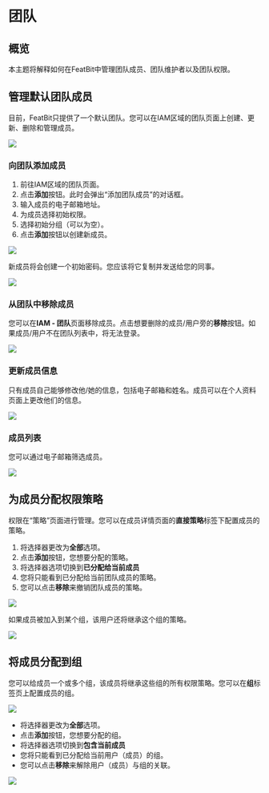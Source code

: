 
# 团队

## 概览

本主题将解释如何在FeatBit中管理团队成员、团队维护者以及团队权限。

## **管理默认团队成员**

目前，FeatBit只提供了一个默认团队。您可以在IAM区域的团队页面上创建、更新、删除和管理成员。

![](../iam/assets/teams/001.webp)

### 向团队添加成员

1. 前往IAM区域的团队页面。
2. 点击**添加**按钮。此时会弹出“添加团队成员”的对话框。
3. 输入成员的电子邮箱地址。
4. 为成员选择初始权限。
5. 选择初始分组（可以为空）。
6. 点击**添加**按钮以创建新成员。

![](../iam/assets/teams/002.webp)

新成员将会创建一个初始密码。您应该将它复制并发送给您的同事。

![](../iam/assets/teams/003.webp)

### 从团队中移除成员

您可以在**IAM - 团队**页面移除成员。点击想要删除的成员/用户旁的**移除**按钮。如果成员/用户不在团队列表中，将无法登录。

![](../iam/assets/teams/004.webp)

### 更新成员信息

只有成员自己能够修改他/她的信息，包括电子邮箱和姓名。成员可以在个人资料页面上更改他们的信息。

![](../iam/assets/teams/005.webp)

### 成员列表

您可以通过电子邮箱筛选成员。

![](../iam/assets/teams/006.webp)

## 为成员分配权限策略

权限在“策略”页面进行管理。您可以在成员详情页面的**直接策略**标签下配置成员的策略。

1. 将选择器更改为**全部**选项。
2. 点击**添加**按钮，您想要分配的策略。
3. 将选择器选项切换到**已分配给当前成员**
4. 您将只能看到已分配给当前团队成员的策略。
5. 您可以点击**移除**来撤销团队成员的策略。

![](../iam/assets/teams/007.webp)

如果成员被加入到某个组，该用户还将继承这个组的策略。

![](../iam/assets/teams/008.webp)

## 将成员分配到组

您可以给成员一个或多个组，该成员将继承这些组的所有权限策略。您可以在**组**标签页上配置成员的组。

![](../iam/assets/teams/009.webp)

* 将选择器更改为**全部**选项。
* 点击**添加**按钮，您想要分配的组。
* 将选择器选项切换到**包含当前成员**
* 您将只能看到已分配给当前用户（成员）的组。
* 您可以点击**移除**来解除用户（成员）与组的关联。

![](../iam/assets/teams/010.webp)
